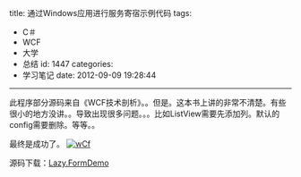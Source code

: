 title: 通过Windows应用进行服务寄宿示例代码
tags:
  - C＃
  - WCF
  - 大学
  - 总结
id: 1447
categories:
  - 学习笔记
date: 2012-09-09 19:28:44
---

此程序部分源码来自《WCF技术剖析》。。但是。这本书上讲的非常不清楚。有些很小的地方没讲。。导致出现很多问题。。。比如ListView需要先添加列。默认的config需要删除。等等。。

最终是成功了。
[![]({{BASE_PATH}}/images/7390df89e6e155098b41900c68b850b956f79a4d.jpg "wCf")](http://leaverimage.b0.upaiyun.com/26808_o.jpg)

源码下载：[Lazy.FormDemo](http://dl.vmall.com/c0d8askuak)